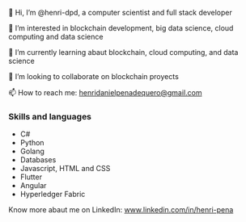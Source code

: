 👋 Hi, I’m @henri-dpd, a computer scientist and full stack developer

👀 I’m interested in blockchain development, big data science, cloud computing and data science

🌱 I’m currently learning abaut blockchain, cloud computing, and data science

💞️ I’m looking to collaborate on blockchain proyects

📫 How to reach me: henridanielpenadequero@gmail.com


### Skills and languages
* C#
* Python
* Golang
* Databases
* Javascript, HTML and CSS
* Flutter
* Angular
* Hyperledger Fabric


Know more abaut me on LinkedIn: www.linkedin.com/in/henri-pena

<!---
henri-dpd/henri-dpd is a ✨ special ✨ repository because its `README.md` (this file) appears on your GitHub profile.
You can click the Preview link to take a look at your changes.
--->
